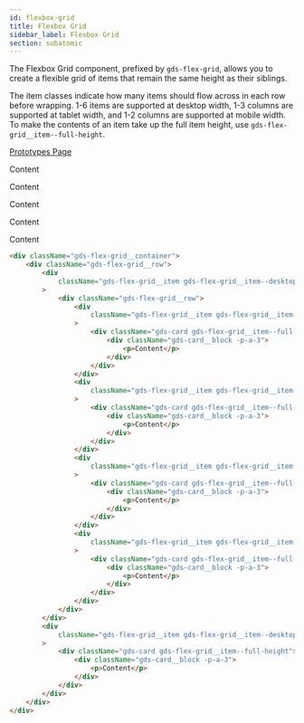 ```yaml
---
id: flexbox-grid
title: Flexbox Grid
sidebar_label: Flexbox Grid
section: subatomic
---
```


The Flexbox Grid component, prefixed by `gds-flex-grid`, allows you to create a flexible grid of items that remain the same height as their siblings.

The item classes indicate how many items should flow across in each row before wrapping. 1-6 items are supported at desktop width, 1-3 columns are supported at tablet width, and 1-2 columns are supported at mobile width. To make the contents of an item take up the full item height, use `gds-flex-grid__item--full-height`.

<p style="margin-bottom: 0.8em">
    <a href="https://ds.gumgum.com/stable/index.html#gds-flex-grid" target="_blank">Prototypes Page</a>
</p>

<div className="gds-flex-grid__container">
    <div className="gds-flex-grid__row">
        <div className="gds-flex-grid__item gds-flex-grid__item--desktop-2 gds-flex-grid__item--tablet-1 gds-flex-grid__item--mobile-1 -m-b-3">
            <div className="gds-flex-grid__row">
                <div className="gds-flex-grid__item gds-flex-grid__item--desktop-2 gds-flex-grid__item--tablet-2 gds-flex-grid__item--mobile-1 -m-b-3">
                    <div className="gds-card gds-flex-grid__item--full-height">
                        <div className="gds-card__block -p-a-3">
                            <p>Content</p>
                        </div>
                    </div>
                </div>
                <div className="gds-flex-grid__item gds-flex-grid__item--desktop-2 gds-flex-grid__item--tablet-2 gds-flex-grid__item--mobile-1 -m-b-3">
                    <div className="gds-card gds-flex-grid__item--full-height">
                        <div className="gds-card__block -p-a-3">
                            <p>Content</p>
                        </div>
                    </div>
                </div>
                <div className="gds-flex-grid__item gds-flex-grid__item--desktop-2 gds-flex-grid__item--tablet-2 gds-flex-grid__item--mobile-1 -m-b-3-xs">
                    <div className="gds-card gds-flex-grid__item--full-height">
                        <div className="gds-card__block -p-a-3">
                            <p>Content</p>
                        </div>
                    </div>
                </div>
                <div className="gds-flex-grid__item gds-flex-grid__item--desktop-2 gds-flex-grid__item--tablet-2 gds-flex-grid__item--mobile-1">
                    <div className="gds-card gds-flex-grid__item--full-height">
                        <div className="gds-card__block -p-a-3">
                            <p>Content</p>
                        </div>
                    </div>
                </div>
            </div>
        </div>
        <div className="gds-flex-grid__item gds-flex-grid__item--desktop-2 gds-flex-grid__item--tablet-1 gds-flex-grid__item--mobile-1 -m-b-3">
            <div className="gds-card gds-flex-grid__item--full-height">
                <div className="gds-card__block -p-a-3">
                    <p>Content</p>
                </div>
            </div>
        </div>
    </div>
</div>

```html
<div className="gds-flex-grid__container">
    <div className="gds-flex-grid__row">
        <div
            className="gds-flex-grid__item gds-flex-grid__item--desktop-2 gds-flex-grid__item--tablet-1 gds-flex-grid__item--mobile-1 -m-b-3"
        >
            <div className="gds-flex-grid__row">
                <div
                    className="gds-flex-grid__item gds-flex-grid__item--desktop-2 gds-flex-grid__item--tablet-2 gds-flex-grid__item--mobile-1 -m-b-3"
                >
                    <div className="gds-card gds-flex-grid__item--full-height">
                        <div className="gds-card__block -p-a-3">
                            <p>Content</p>
                        </div>
                    </div>
                </div>
                <div
                    className="gds-flex-grid__item gds-flex-grid__item--desktop-2 gds-flex-grid__item--tablet-2 gds-flex-grid__item--mobile-1 -m-b-3"
                >
                    <div className="gds-card gds-flex-grid__item--full-height">
                        <div className="gds-card__block -p-a-3">
                            <p>Content</p>
                        </div>
                    </div>
                </div>
                <div
                    className="gds-flex-grid__item gds-flex-grid__item--desktop-2 gds-flex-grid__item--tablet-2 gds-flex-grid__item--mobile-1 -m-b-3-xs"
                >
                    <div className="gds-card gds-flex-grid__item--full-height">
                        <div className="gds-card__block -p-a-3">
                            <p>Content</p>
                        </div>
                    </div>
                </div>
                <div
                    className="gds-flex-grid__item gds-flex-grid__item--desktop-2 gds-flex-grid__item--tablet-2 gds-flex-grid__item--mobile-1"
                >
                    <div className="gds-card gds-flex-grid__item--full-height">
                        <div className="gds-card__block -p-a-3">
                            <p>Content</p>
                        </div>
                    </div>
                </div>
            </div>
        </div>
        <div
            className="gds-flex-grid__item gds-flex-grid__item--desktop-2 gds-flex-grid__item--tablet-1 gds-flex-grid__item--mobile-1 -m-b-3"
        >
            <div className="gds-card gds-flex-grid__item--full-height">
                <div className="gds-card__block -p-a-3">
                    <p>Content</p>
                </div>
            </div>
        </div>
    </div>
</div>
```
